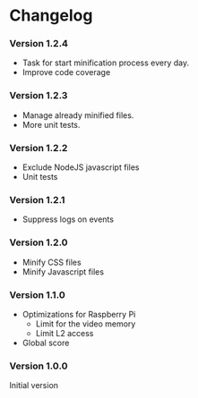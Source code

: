 # Changelog

### Version 1.2.4
* Task for start minification process every day.
* Improve code coverage

### Version 1.2.3
* Manage already minified files.
* More unit tests.

### Version 1.2.2
* Exclude NodeJS javascript files
* Unit tests

### Version 1.2.1
* Suppress logs on events

### Version 1.2.0
* Minify CSS files
* Minify Javascript files

### Version 1.1.0
* Optimizations for Raspberry Pi
  * Limit for the video memory
  * Limit L2 access
* Global score

### Version 1.0.0

Initial version
